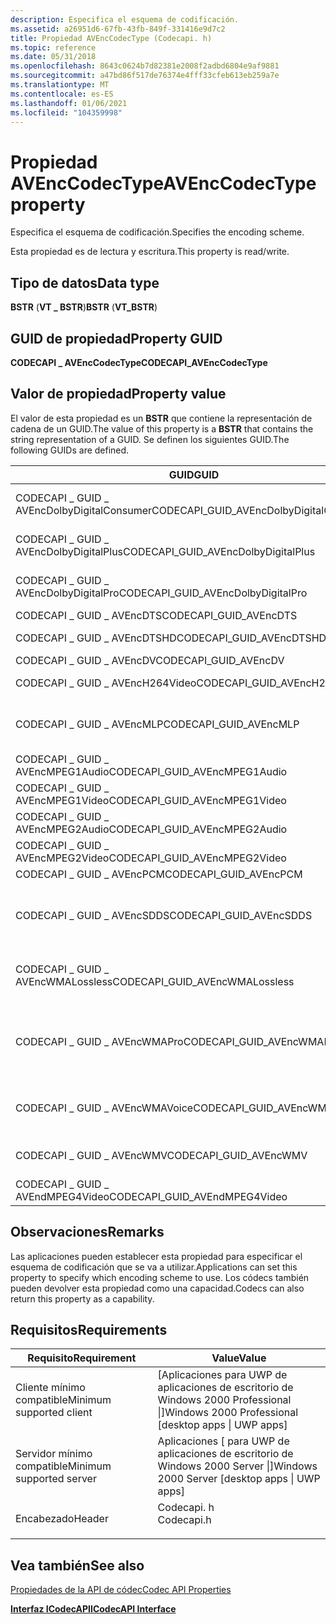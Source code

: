 ```yaml
---
description: Especifica el esquema de codificación.
ms.assetid: a26951d6-67fb-43fb-849f-331416e9d7c2
title: Propiedad AVEncCodecType (Codecapi. h)
ms.topic: reference
ms.date: 05/31/2018
ms.openlocfilehash: 8643c0624b7d82381e2008f2adbd6804e9af9881
ms.sourcegitcommit: a47bd86f517de76374e4fff33cfeb613eb259a7e
ms.translationtype: MT
ms.contentlocale: es-ES
ms.lasthandoff: 01/06/2021
ms.locfileid: "104359998"
---
```

# <a name="avenccodectype-property"></a><span data-ttu-id="ce7b5-103">Propiedad AVEncCodecType</span><span class="sxs-lookup"><span data-stu-id="ce7b5-103">AVEncCodecType property</span></span>

<span data-ttu-id="ce7b5-104">Especifica el esquema de codificación.</span><span class="sxs-lookup"><span data-stu-id="ce7b5-104">Specifies the encoding scheme.</span></span>

<span data-ttu-id="ce7b5-105">Esta propiedad es de lectura y escritura.</span><span class="sxs-lookup"><span data-stu-id="ce7b5-105">This property is read/write.</span></span>

## <a name="data-type"></a><span data-ttu-id="ce7b5-106">Tipo de datos</span><span class="sxs-lookup"><span data-stu-id="ce7b5-106">Data type</span></span>

<span data-ttu-id="ce7b5-107">**BSTR** (**VT \_ BSTR**)</span><span class="sxs-lookup"><span data-stu-id="ce7b5-107">**BSTR** (**VT\_BSTR**)</span></span>

## <a name="property-guid"></a><span data-ttu-id="ce7b5-108">GUID de propiedad</span><span class="sxs-lookup"><span data-stu-id="ce7b5-108">Property GUID</span></span>

<span data-ttu-id="ce7b5-109">**CODECAPI \_ AVEncCodecType**</span><span class="sxs-lookup"><span data-stu-id="ce7b5-109">**CODECAPI\_AVEncCodecType**</span></span>

## <a name="property-value"></a><span data-ttu-id="ce7b5-110">Valor de propiedad</span><span class="sxs-lookup"><span data-stu-id="ce7b5-110">Property value</span></span>

<span data-ttu-id="ce7b5-111">El valor de esta propiedad es un **BSTR** que contiene la representación de cadena de un GUID.</span><span class="sxs-lookup"><span data-stu-id="ce7b5-111">The value of this property is a **BSTR** that contains the string representation of a GUID.</span></span> <span data-ttu-id="ce7b5-112">Se definen los siguientes GUID.</span><span class="sxs-lookup"><span data-stu-id="ce7b5-112">The following GUIDs are defined.</span></span>



| <span data-ttu-id="ce7b5-113">GUID</span><span class="sxs-lookup"><span data-stu-id="ce7b5-113">GUID</span></span>                                      | <span data-ttu-id="ce7b5-114">Descripción</span><span class="sxs-lookup"><span data-stu-id="ce7b5-114">Description</span></span>                                        |
|-------------------------------------------|----------------------------------------------------|
| <span data-ttu-id="ce7b5-115">CODECAPI \_ GUID \_ AVEncDolbyDigitalConsumer</span><span class="sxs-lookup"><span data-stu-id="ce7b5-115">CODECAPI\_GUID\_AVEncDolbyDigitalConsumer</span></span> | <span data-ttu-id="ce7b5-116">Audio Dolby Digital Consumer</span><span class="sxs-lookup"><span data-stu-id="ce7b5-116">Dolby Digital Consumer audio</span></span>                       |
| <span data-ttu-id="ce7b5-117">CODECAPI \_ GUID \_ AVEncDolbyDigitalPlus</span><span class="sxs-lookup"><span data-stu-id="ce7b5-117">CODECAPI\_GUID\_AVEncDolbyDigitalPlus</span></span>     | <span data-ttu-id="ce7b5-118">Audio Dolby Digital Plus</span><span class="sxs-lookup"><span data-stu-id="ce7b5-118">Dolby Digital Plus audio</span></span>                           |
| <span data-ttu-id="ce7b5-119">CODECAPI \_ GUID \_ AVEncDolbyDigitalPro</span><span class="sxs-lookup"><span data-stu-id="ce7b5-119">CODECAPI\_GUID\_AVEncDolbyDigitalPro</span></span>      | <span data-ttu-id="ce7b5-120">Audio Dolby Digital Pro</span><span class="sxs-lookup"><span data-stu-id="ce7b5-120">Dolby Digital Pro audio</span></span>                            |
| <span data-ttu-id="ce7b5-121">CODECAPI \_ GUID \_ AVEncDTS</span><span class="sxs-lookup"><span data-stu-id="ce7b5-121">CODECAPI\_GUID\_AVEncDTS</span></span>                  | <span data-ttu-id="ce7b5-122">Audio DTS</span><span class="sxs-lookup"><span data-stu-id="ce7b5-122">DTS audio</span></span>                                          |
| <span data-ttu-id="ce7b5-123">CODECAPI \_ GUID \_ AVEncDTSHD</span><span class="sxs-lookup"><span data-stu-id="ce7b5-123">CODECAPI\_GUID\_AVEncDTSHD</span></span>                | <span data-ttu-id="ce7b5-124">DTS-audio de HD</span><span class="sxs-lookup"><span data-stu-id="ce7b5-124">DTS-HD audio</span></span>                                       |
| <span data-ttu-id="ce7b5-125">CODECAPI \_ GUID \_ AVEncDV</span><span class="sxs-lookup"><span data-stu-id="ce7b5-125">CODECAPI\_GUID\_AVEncDV</span></span>                   | <span data-ttu-id="ce7b5-126">Vídeo DV</span><span class="sxs-lookup"><span data-stu-id="ce7b5-126">DV video</span></span>                                           |
| <span data-ttu-id="ce7b5-127">CODECAPI \_ GUID \_ AVEncH264Video</span><span class="sxs-lookup"><span data-stu-id="ce7b5-127">CODECAPI\_GUID\_AVEncH264Video</span></span>            | <span data-ttu-id="ce7b5-128">Vídeo H. 264</span><span class="sxs-lookup"><span data-stu-id="ce7b5-128">H.264 video</span></span>                                        |
| <span data-ttu-id="ce7b5-129">CODECAPI \_ GUID \_ AVEncMLP</span><span class="sxs-lookup"><span data-stu-id="ce7b5-129">CODECAPI\_GUID\_AVEncMLP</span></span>                  | <span data-ttu-id="ce7b5-130">Audio del paquete sin pérdida de Meridian (MLP)</span><span class="sxs-lookup"><span data-stu-id="ce7b5-130">Meridian Lossless Packing (MLP) audio</span></span>              |
| <span data-ttu-id="ce7b5-131">CODECAPI \_ GUID \_ AVEncMPEG1Audio</span><span class="sxs-lookup"><span data-stu-id="ce7b5-131">CODECAPI\_GUID\_AVEncMPEG1Audio</span></span>           | <span data-ttu-id="ce7b5-132">Audio MPEG-1</span><span class="sxs-lookup"><span data-stu-id="ce7b5-132">MPEG-1 audio</span></span>                                       |
| <span data-ttu-id="ce7b5-133">CODECAPI \_ GUID \_ AVEncMPEG1Video</span><span class="sxs-lookup"><span data-stu-id="ce7b5-133">CODECAPI\_GUID\_AVEncMPEG1Video</span></span>           | <span data-ttu-id="ce7b5-134">Vídeo MPEG-1</span><span class="sxs-lookup"><span data-stu-id="ce7b5-134">MPEG-1 video</span></span>                                       |
| <span data-ttu-id="ce7b5-135">CODECAPI \_ GUID \_ AVEncMPEG2Audio</span><span class="sxs-lookup"><span data-stu-id="ce7b5-135">CODECAPI\_GUID\_AVEncMPEG2Audio</span></span>           | <span data-ttu-id="ce7b5-136">Audio MPEG-2</span><span class="sxs-lookup"><span data-stu-id="ce7b5-136">MPEG-2 audio</span></span>                                       |
| <span data-ttu-id="ce7b5-137">CODECAPI \_ GUID \_ AVEncMPEG2Video</span><span class="sxs-lookup"><span data-stu-id="ce7b5-137">CODECAPI\_GUID\_AVEncMPEG2Video</span></span>           | <span data-ttu-id="ce7b5-138">Vídeo MPEG-2</span><span class="sxs-lookup"><span data-stu-id="ce7b5-138">MPEG-2 video</span></span>                                       |
| <span data-ttu-id="ce7b5-139">CODECAPI \_ GUID \_ AVEncPCM</span><span class="sxs-lookup"><span data-stu-id="ce7b5-139">CODECAPI\_GUID\_AVEncPCM</span></span>                  | <span data-ttu-id="ce7b5-140">Audio PCM</span><span class="sxs-lookup"><span data-stu-id="ce7b5-140">PCM audio</span></span>                                          |
| <span data-ttu-id="ce7b5-141">CODECAPI \_ GUID \_ AVEncSDDS</span><span class="sxs-lookup"><span data-stu-id="ce7b5-141">CODECAPI\_GUID\_AVEncSDDS</span></span>                 | <span data-ttu-id="ce7b5-142">Audio SONY Dynamic Digital Sound (SSD)</span><span class="sxs-lookup"><span data-stu-id="ce7b5-142">Sony Dynamic Digital Sound (SDDS) audio</span></span>            |
| <span data-ttu-id="ce7b5-143">CODECAPI \_ GUID \_ AVEncWMALossless</span><span class="sxs-lookup"><span data-stu-id="ce7b5-143">CODECAPI\_GUID\_AVEncWMALossless</span></span>          | <span data-ttu-id="ce7b5-144">Audio sin pérdida de Windows Media Audio 9</span><span class="sxs-lookup"><span data-stu-id="ce7b5-144">Windows Media Audio 9 Lossless audio</span></span>               |
| <span data-ttu-id="ce7b5-145">CODECAPI \_ GUID \_ AVEncWMAPro</span><span class="sxs-lookup"><span data-stu-id="ce7b5-145">CODECAPI\_GUID\_AVEncWMAPro</span></span>               | <span data-ttu-id="ce7b5-146">Audio de Windows Media Audio 9 Professional (WMA Pro)</span><span class="sxs-lookup"><span data-stu-id="ce7b5-146">Windows Media Audio 9 Professional (WMA Pro) audio</span></span> |
| <span data-ttu-id="ce7b5-147">CODECAPI \_ GUID \_ AVEncWMAVoice</span><span class="sxs-lookup"><span data-stu-id="ce7b5-147">CODECAPI\_GUID\_AVEncWMAVoice</span></span>             | <span data-ttu-id="ce7b5-148">Audio de voz de Windows Media Audio 9</span><span class="sxs-lookup"><span data-stu-id="ce7b5-148">Windows Media Audio 9 Voice audio</span></span>                  |
| <span data-ttu-id="ce7b5-149">CODECAPI \_ GUID \_ AVEncWMV</span><span class="sxs-lookup"><span data-stu-id="ce7b5-149">CODECAPI\_GUID\_AVEncWMV</span></span>                  | <span data-ttu-id="ce7b5-150">Windows Media Video</span><span class="sxs-lookup"><span data-stu-id="ce7b5-150">Windows Media Video</span></span>                                |
| <span data-ttu-id="ce7b5-151">CODECAPI \_ GUID \_ AVEndMPEG4Video</span><span class="sxs-lookup"><span data-stu-id="ce7b5-151">CODECAPI\_GUID\_AVEndMPEG4Video</span></span>           | <span data-ttu-id="ce7b5-152">Vídeo MPEG-4</span><span class="sxs-lookup"><span data-stu-id="ce7b5-152">MPEG-4 video</span></span>                                       |



 

## <a name="remarks"></a><span data-ttu-id="ce7b5-153">Observaciones</span><span class="sxs-lookup"><span data-stu-id="ce7b5-153">Remarks</span></span>

<span data-ttu-id="ce7b5-154">Las aplicaciones pueden establecer esta propiedad para especificar el esquema de codificación que se va a utilizar.</span><span class="sxs-lookup"><span data-stu-id="ce7b5-154">Applications can set this property to specify which encoding scheme to use.</span></span> <span data-ttu-id="ce7b5-155">Los códecs también pueden devolver esta propiedad como una capacidad.</span><span class="sxs-lookup"><span data-stu-id="ce7b5-155">Codecs can also return this property as a capability.</span></span>

## <a name="requirements"></a><span data-ttu-id="ce7b5-156">Requisitos</span><span class="sxs-lookup"><span data-stu-id="ce7b5-156">Requirements</span></span>



| <span data-ttu-id="ce7b5-157">Requisito</span><span class="sxs-lookup"><span data-stu-id="ce7b5-157">Requirement</span></span> | <span data-ttu-id="ce7b5-158">Value</span><span class="sxs-lookup"><span data-stu-id="ce7b5-158">Value</span></span> |
|-------------------------------------|---------------------------------------------------------------------------------------|
| <span data-ttu-id="ce7b5-159">Cliente mínimo compatible</span><span class="sxs-lookup"><span data-stu-id="ce7b5-159">Minimum supported client</span></span><br/> | <span data-ttu-id="ce7b5-160">\[Aplicaciones para UWP de aplicaciones de escritorio de Windows 2000 Professional \|\]</span><span class="sxs-lookup"><span data-stu-id="ce7b5-160">Windows 2000 Professional \[desktop apps \| UWP apps\]</span></span><br/>                     |
| <span data-ttu-id="ce7b5-161">Servidor mínimo compatible</span><span class="sxs-lookup"><span data-stu-id="ce7b5-161">Minimum supported server</span></span><br/> | <span data-ttu-id="ce7b5-162">Aplicaciones \[ para UWP de aplicaciones de escritorio de Windows 2000 Server \|\]</span><span class="sxs-lookup"><span data-stu-id="ce7b5-162">Windows 2000 Server \[desktop apps \| UWP apps\]</span></span><br/>                           |
| <span data-ttu-id="ce7b5-163">Encabezado</span><span class="sxs-lookup"><span data-stu-id="ce7b5-163">Header</span></span><br/>                   | <dl> <span data-ttu-id="ce7b5-164"><dt>Codecapi. h</dt></span><span class="sxs-lookup"><span data-stu-id="ce7b5-164"><dt>Codecapi.h</dt></span></span> </dl> |



## <a name="see-also"></a><span data-ttu-id="ce7b5-165">Vea también</span><span class="sxs-lookup"><span data-stu-id="ce7b5-165">See also</span></span>

<dl> <dt>

[<span data-ttu-id="ce7b5-166">Propiedades de la API de códec</span><span class="sxs-lookup"><span data-stu-id="ce7b5-166">Codec API Properties</span></span>](codec-api-properties.md)
</dt> <dt>

[<span data-ttu-id="ce7b5-167">**Interfaz ICodecAPI**</span><span class="sxs-lookup"><span data-stu-id="ce7b5-167">**ICodecAPI Interface**</span></span>](/windows/desktop/api/Strmif/nn-strmif-icodecapi)
</dt> </dl>

 

 




